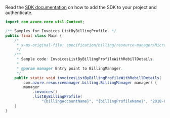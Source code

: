 Read the [SDK documentation](https://github.com/Azure/azure-sdk-for-java/blob/azure-resourcemanager-billing_1.0.0-beta.2/sdk/billing/azure-resourcemanager-billing/README.md) on how to add the SDK to your project and authenticate.

```java
import com.azure.core.util.Context;

/** Samples for Invoices ListByBillingProfile. */
public final class Main {
    /*
     * x-ms-original-file: specification/billing/resource-manager/Microsoft.Billing/stable/2020-05-01/examples/InvoicesListByBillingProfileWithRebillDetails.json
     */
    /**
     * Sample code: InvoicesListByBillingProfileWithRebillDetails.
     *
     * @param manager Entry point to BillingManager.
     */
    public static void invoicesListByBillingProfileWithRebillDetails(
        com.azure.resourcemanager.billing.BillingManager manager) {
        manager
            .invoices()
            .listByBillingProfile(
                "{billingAccountName}", "{billingProfileName}", "2018-01-01", "2018-06-30", Context.NONE);
    }
}
```
